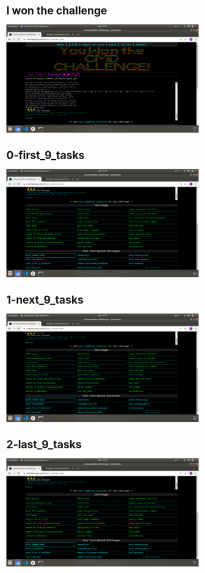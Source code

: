 # I won the challenge

![GitHub Logo](won)
# 0-first_9_tasks
![GitHub Logo](0-first_9_tasks)
# 1-next_9_tasks
![GitHub Logo](1-next_9_tasks)
# 2-last_9_tasks
![GitHub Logo](2-last_9_tasks)
